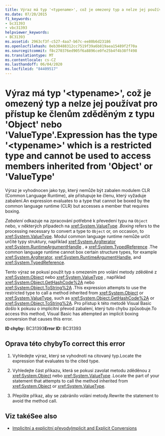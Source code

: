 ```yaml
---
title: Výraz má typ '<typename>', což je omezený typ a nelze jej používat pro přístup ke členům zděděným z typu 'Object' nebo 'ValueType'.
ms.date: 07/20/2015
f1_keywords:
- bc31393
- vbc31393
helpviewer_keywords:
- BC31393
ms.assetid: 2963cf3f-c527-4aa7-b67c-ee80b6d23186
ms.openlocfilehash: 0eb30488312cc7519f39a6b819aea15489f2f70a
ms.sourcegitcommit: f8c270376ed905f6a8896ce0fe25b4f4b38ff498
ms.translationtype: MT
ms.contentlocale: cs-CZ
ms.lasthandoff: 06/04/2020
ms.locfileid: "84409517"
---
```

# <a name="expression-has-the-type-typename-which-is-a-restricted-type-and-cannot-be-used-to-access-members-inherited-from-object-or-valuetype"></a><span data-ttu-id="02a85-102">Výraz má typ '\<typename>', což je omezený typ a nelze jej používat pro přístup ke členům zděděným z typu 'Object' nebo 'ValueType'.</span><span class="sxs-lookup"><span data-stu-id="02a85-102">Expression has the type '\<typename>' which is a restricted type and cannot be used to access members inherited from 'Object' or 'ValueType'</span></span>
<span data-ttu-id="02a85-103">Výraz je vyhodnocen jako typ, který nemůže být zabalen modulem CLR (Common Language Runtime), ale přistupuje ke členu, který vyžaduje zabalení.</span><span class="sxs-lookup"><span data-stu-id="02a85-103">An expression evaluates to a type that cannot be boxed by the common language runtime (CLR) but accesses a member that requires boxing.</span></span>  
  
 <span data-ttu-id="02a85-104">*Zabalení* odkazuje na zpracování potřebné k převedení typu na `Object` nebo, v některých případech na <xref:System.ValueType> .</span><span class="sxs-lookup"><span data-stu-id="02a85-104">*Boxing* refers to the processing necessary to convert a type to `Object` or, on occasion, to <xref:System.ValueType>.</span></span> <span data-ttu-id="02a85-105">Modul common language runtime nemůže určit určité typy struktury, například <xref:System.ArgIterator> <xref:System.RuntimeArgumentHandle> , a <xref:System.TypedReference> .</span><span class="sxs-lookup"><span data-stu-id="02a85-105">The common language runtime cannot box certain structure types, for example <xref:System.ArgIterator>, <xref:System.RuntimeArgumentHandle>, and <xref:System.TypedReference>.</span></span>  
  
 <span data-ttu-id="02a85-106">Tento výraz se pokusí použít typ s omezením pro volání metody zděděné z <xref:System.Object> nebo <xref:System.ValueType> , například <xref:System.Object.GetHashCode%2A> nebo <xref:System.Object.ToString%2A> .</span><span class="sxs-lookup"><span data-stu-id="02a85-106">This expression attempts to use the restricted type to call a method inherited from <xref:System.Object> or <xref:System.ValueType>, such as <xref:System.Object.GetHashCode%2A> or <xref:System.Object.ToString%2A>.</span></span> <span data-ttu-id="02a85-107">Pro přístup k této metodě Visual Basic došlo k pokusu o implicitní převod zabalení, který tuto chybu způsobuje.</span><span class="sxs-lookup"><span data-stu-id="02a85-107">To access this method, Visual Basic has attempted an implicit boxing conversion that causes this error.</span></span>  
  
 <span data-ttu-id="02a85-108">**ID chyby:** BC31393</span><span class="sxs-lookup"><span data-stu-id="02a85-108">**Error ID:** BC31393</span></span>  
  
## <a name="to-correct-this-error"></a><span data-ttu-id="02a85-109">Oprava této chyby</span><span class="sxs-lookup"><span data-stu-id="02a85-109">To correct this error</span></span>  
  
1. <span data-ttu-id="02a85-110">Vyhledejte výraz, který se vyhodnotí na citovaný typ.</span><span class="sxs-lookup"><span data-stu-id="02a85-110">Locate the expression that evaluates to the cited type.</span></span>  
  
2. <span data-ttu-id="02a85-111">Vyhledejte část příkazu, která se pokusí zavolat metodu zděděnou z <xref:System.Object> nebo <xref:System.ValueType> .</span><span class="sxs-lookup"><span data-stu-id="02a85-111">Locate the part of your statement that attempts to call the method inherited from <xref:System.Object> or <xref:System.ValueType>.</span></span>  
  
3. <span data-ttu-id="02a85-112">Přepište příkaz, aby se zabránilo volání metody.</span><span class="sxs-lookup"><span data-stu-id="02a85-112">Rewrite the statement to avoid the method call.</span></span>  
  
## <a name="see-also"></a><span data-ttu-id="02a85-113">Viz také</span><span class="sxs-lookup"><span data-stu-id="02a85-113">See also</span></span>

- [<span data-ttu-id="02a85-114">Implicitní a explicitní převody</span><span class="sxs-lookup"><span data-stu-id="02a85-114">Implicit and Explicit Conversions</span></span>](../../programming-guide/language-features/data-types/implicit-and-explicit-conversions.md)
